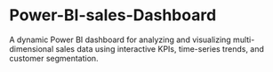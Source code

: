# Power-BI-sales-Dashboard
A dynamic Power BI dashboard for analyzing and visualizing multi-dimensional sales data using interactive KPIs, time-series trends, and customer segmentation.
